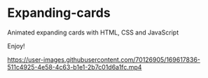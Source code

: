 # Expanding-cards
Animated expanding cards with HTML, CSS and JavaScript

Enjoy!

https://user-images.githubusercontent.com/70126905/169617836-511c4925-4e58-4c63-b1e1-2b7c01d6a1fc.mp4

